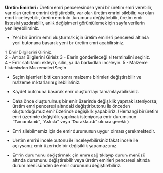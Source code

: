 ﻿**Üretim Emirleri :** Üretim  emri  penceresinden  yeni  bir  üretim  emri  verebilir,  var  olan  üretim  emrini  değiştirebilir,  var  olan  üretim  emrini silebilir, var olan emri inceleyebilir, üretim  emrinin  durumunu  değiştirebilir,  üretim  emir  listesini  yazdırabilir,  anlık  değişimleri  görüntülemek  için  sayfa verilerini  yenileyebilirsiniz.

- Yeni bir üretim emri oluşturmak için üretim emirleri penceresi altında yeni butonuna basarak yeni bir üretim emri açabilirsiniz.

1-Emir  Bilgilerini  Giriniz.  
2 - Ambar  Bilgilerini  Giriniz
3 - Emrin  gönderileceği  el  terminalini  seçiniz.  
4 - Emir  satırlarını  ekleyin,  silin,  ya  da  barkodları  inceleyin.
5 - Malzeme  Listesinden  Malzemeleri  Seçin.

- Seçim  işlemleri  bittikten  sonra  malzeme  birimleri  değiştirebilir  ve  malzeme  miktarlarını  girebilirsiniz.

- Kaydet butonuna basarak emir oluşturmayı tamamlayabilirsiniz.

- Daha önce oluşturulmuş bir emir üzerinde değişiklik yapmak isteniyorsa; üretim emri penceresi altındaki değiştir butonu ile önceden oluşturduğumuz emir üzerinde değişiklik yapabiliriz. (Herhangi bir üretim emri üzerinde değişiklik yapılmak isteniyorsa emir durumunun “Tamamlandı”, “Askıda” veya “Duraklatıldı” olması gerekir.)

- Emri silebilmemiz için de emir durumunun uygun olması gerekmektedir.

- Üretim emrini incele butonu ile inceleyebilirsiniz fakat incele ile açtıysanız emir üzerinde bir değişiklik yapamazsınız.

- Emrin durumunu değiştirmek için emre sağ tıklayıp durum menüsü altında durumunu değiştirebilir veya üretim emirleri penceresi altında durum menüsünden de emir durumunu değiştirebiliriz.
